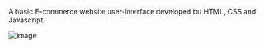 A basic E-commerce website user-interface developed  bu HTML, CSS and Javascript.

![image](https://github.com/harshita506030/Furniture_shop/assets/127235048/8812d367-681e-4b3d-8d38-475e09c4763c)


